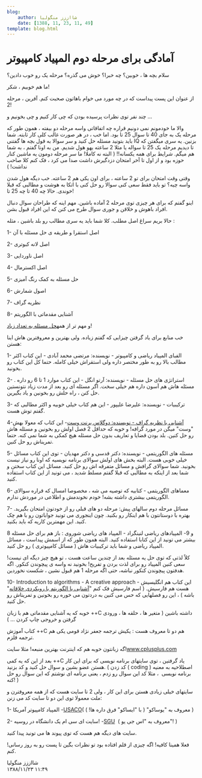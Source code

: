 ```yaml
---
blog:
    author: شااززز منگولیا
    date: [1388, 11, 23, 11, 49]
template: blog.html
---
```

# آمادگی برای مرحله دوم المپیاد کامپیوتر

<div class="cnt">
سلام بچه ها ، خوبین؟ چه خبرا؟ خوش می گذره؟ مرحله یک رو خوب دادین؟<p>ما هم خوبیم ، شکر!</p>
<p>از عنوان این پست پیداست که در چه مورد می خوام باهاتون صحبت کنم. آفرین ، مرحله 2!</p>
<p>چند نفر توی نظرات پرسیده بودن که چی کار کنیم و چی بخونیم و ...</p>
<p>والا ما خودمونم نمی دونیم قراره چه اتفاقاتی واسه مرحله دو بیفته ، همون طور که مرحله یک به جای 40 تا سوال 25 تا بود. اما خب ، در هر صورت غالب کلی کار ثابته. شما باید بتونید مسئله حل کنید و سر سوالا به قول بچه ها گفتنی IQ بزنین. یه سری میگفتن که تا دیدیم مرحله یک 25 تا سواله یا مثلا 2 ساعته یهو هول شدیم. من به اونا گفتم ، به شما هم میگم. شرایط برای همه یکسانه!! ( البته نه کاملا! ما سر مرحله دومون یه ماشین کنار حوزه بود و از اول تا آخر امتحان دزدگیرش داشت صدا می کرد ، فک کنم کلا صاحب نداشت! )</p>
<p>وقتی وقت امتحان برای تو 2 ساعته ، برای اون یکی هم 2 ساعته. خب دیگه هول شدن واسه چیه؟ تو باید فقط سعی کنی سوالا رو حل کنی با اتکا به هوشت و مطالبی که قبلا خوندی. حالا چه 40 تا چه 25 تا!</p>
<p>اینو گفتم که برای هر چیزی توی مرحله 2 آماده باشین. مهم اینه که طراحان سوال دنبال افراد باهوش و خلاقن و جوری سوال طرح می کنن که این افراد قبول بشن.</p>
<p>حالا بریم سراغ اصل مطلب. کلا شما باید یه سری مطالب رو بلد باشین ، مثله :</p>
<p>1- اصل استقرا و طریقه ی حل مسئله با آن</p>
<p>2- اصل لانه کبوتری</p>
<p>3- اصل ناوردایی</p>
<p>4- اصل اکسترمال</p>
<p>5- حل مسئله به کمک رنگ آمیزی</p>
<p>6- اصول شمارش</p>
<p>7- نظریه گراف</p>
<p>8- آشنایی مقدماتی با الگوریتم</p>
<p>و مهم تر از همه<u>حل مسئله به تعداد زیاد</u>!</p>
<p>خب منابع برای یاد گرفتن چیزایی که گفتم زیاده. ولی بهترین و معروفترین هاش اینا هستن:</p>
<p>1- الفبای المپیاد ریاضی و کامپیوتر - نویسنده: مرتضی محمد آبادی - این کتاب اکثر مطالب بالا رو به طور مختصر داره ولی استقراش خیلی کامله. حتما کل این کتاب رو بخونید.</p>
<p>2- استراتژی های حل مسئله - نویسنده: آرتو انگل - این کتاب موارد 1 تا 6 رو داره . مسئله هاش هم آسون داره هم خیلی سخت. اگر مسئله ای رو بعد از مدت زیاد نتونستین حل کنن ، راه حلش رو بخونین و یاد بگیرین.</p>
<p>3- ترکیبیات - نویسنده: علیرضا علیپور - این هم کتاب خیلی خوبیه و اکثر مطالبی که گفتم توش هست.</p>
<p>4-<a href="http://www.adinebook.com/gp/product/9647817266/ref=sr_1_1000_4/639-9024980-2725691">آشنایی با نظریه گراف - نویسنده: دوگلاس برنت وست</a>- این کتاب که معولا بهش "وست" میگن در مورد گرافه! و خوبه که حداقل 2 فصل اولش رو بخونین و مسئله هاش رو حل کنین. بلد بودن قضایا و تعاریف بدون حل مسئله هیچ کمکی به شما نمی کنه. حتما تمریناش رو حل کنین.</p>
<p>5- مسئله های الگوریتمی - نویسنده: دکتر قدسی و دکتر مهدیان - توی این کتاب مسائل خیلی خوبی هست. البته بخش های اولش سوالای برنامه نویسیه که اونا رو نیاز نیست بخونید. شما سوالای گرافش و مسائل متفرقه اش رو حل کنید. مسائل این کتاب سختن و شما بعد از اینکه به مطالبی که قبلا گفتم مسلط شدید ، می تونید از این کتاب استفاده کنید.</p>
<p>6- معماهای الگوریتمی - کتابیه که توصیه می شه ، مخصوصا امسال که قراره سوالای الگوریتمی بیشتری داشته بشه! خودم نخوندمش و اطلاعی در موردش ندارم.</p>
<p>7- مسائل مرحله دوم سالهای پیش: مرحله دو های قبلی رو از خودتون امتحان بگیرید. بهتره با دوستانتون با هم اینکار رو بکنید. چون اینجوری می تونید جواباتون رو با هم چک کنید. این مهمترین کاریه که باید بکنید.</p>
<p>8 و 9- المپیادهای ریاضی لنینگراد - المپیاد های ریاضی شوروی : باز هم برای حل مسئله بیشتر می تونید از این کتابا استفاده کنید. البته همون طور که از اسمش پیداست ، مسائل المپیاد ریاضی و شما باید ترکیبیات هاش ( مسائل کامپیوتری ) رو حل کنید.</p>
<p>کلاً لذتی که توی حل یه مسئله بعد از چندین ساعت هست ، تو هیچ چیز دیگه ای نیست! سعی کنین المپیاد رو برای لذت بردن و تفریح! بخونید نه واسه ی پیچوندن کنکور. اگه هدفتون پیچوندن کنکور نباشه، حتی اگه مرحله 1 هم قبول نشین ، شکست نخوردین.</p>
<p>10- Introduction to algorithms - A creative approach - این کتاب هم انگلیسیش هست هم فارسیش. ( اسم فارسیش فک کنم "<a href="http://www.adinebook.com/gp/product/9640422793/ref=sr_1_1000_1/639-9024980-2725691">آشنایی با الگوریتم با رویکردی خلاقانه</a>" باشه ) ، این رو فصلهایی که حس می کنین به دردتون می خوره رو بخونین و تمریناش رو حل کنید.</p>
<p>خوبه که یه آشنایی مقدماتی هم با زبان ++C داشته باشین ( متغیر ها ، حلقه ها ، ورودی گرفتن و خروجی چاپ کردن ... )</p>
<p>کتاب آموزش ++C هم دو تا معروف هست : یکیش ترجمه جعفر نژاد قومی یکی هم ترجمه قلزم.</p>
<p>اگه زبانتون خوبه هم که اینترنت بهترین منبعه! مثلا سایت<a href="http://www.cplusplus.com/doc/tutorial/" target="_blank">www.cplusplus.com</a></p>
<p>بعد از این که یه کمی ++C یاد گرفتین ، توی سایتهای برنامه نویسی که برای این کار هستن عضو بشین و سوال حل کنید و کد بزنید. ( کد زدن ( coding ) اصطلاحیه به معنیه برنامه نویسی  ، مثلا کد این سوال رو زدم ، یعنی برنامه ای نوشتم که این سوال رو حل کنه! )</p>
<p>سایتهای خیلی زیادی هستن برای این کار ، ولی 2 تا سایت هست که از همه معروفترن و ملت معمولا توی این دو تا سایت کد می زنن:</p>
<p>1- المپیاد کامپیوتر آمریکا -<a href="http://ace.delos.com/usacogate" target="_blank">USACO</a>( معروف به "یوساکو" ( با "ایساکو" فرق داره ها! ) ) </p>
<p>2- سایت ای سی ام یک دانشگاه در روسیه! -<a href="http://acm.sgu.ru/" target="_blank">SGU</a>  ( معروف به "اس جی یو"! )</p>
<p>سایت های دیگه هم هست که توی پیوند ها می تونید پیدا کنید.</p>
<p>فعلا همینا کافیه! اگه چیزی از قلم افتاده بود تو نظرات بگین تا پست رو به روز رسانی! کنم.</p>
</div>

<div class="blog-info">
    <div class="blog-author">شااززز منگولیا</div>
    <div class="blog-date">۱۳۸۸/۱۱/۲۳ ۱۱:۴۹</div>
</div>

